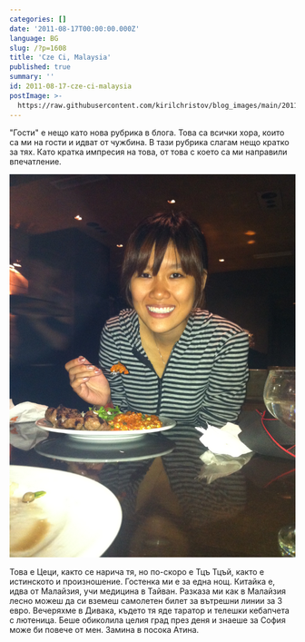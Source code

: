 ```yaml
---
categories: []
date: '2011-08-17T00:00:00.000Z'
language: BG
slug: /?p=1608
title: 'Cze Ci, Malaysia'
published: true
summary: ''
id: 2011-08-17-cze-ci-malaysia
postImage: >-
  https://raw.githubusercontent.com/kirilchristov/blog_images/main/2011/08/IMG_1348.jpg
---
```


"Гости" е нещо като нова рубрика в блога. Това са всички хора, които са ми на гости и идват от чужбина. В тази рубрика слагам нещо кратко за тях. Като кратка импресия на това, от това с което са ми направили впечатление. 

![](https://raw.githubusercontent.com/kirilchristov/blog_images/main/2011/08/IMG_1348.jpg)

 Това е Цеци, както се нарича тя, но по-скоро е Тцъ Тцъй, както е истинското и произношение. Гостенка ми е за една нощ. Китайка е, идва от Малайзия, учи медицина в Тайван. Разказа ми как в Малайзия лесно можеш да си вземеш самолетен билет за вътрешни линии за 3 евро. Вечеряхме в Дивака, където тя яде таратор и телешки кебапчета с лютеница. Беше обиколила целия град през деня и знаеше за София може би повече от мен. Замина в посока Атина.
